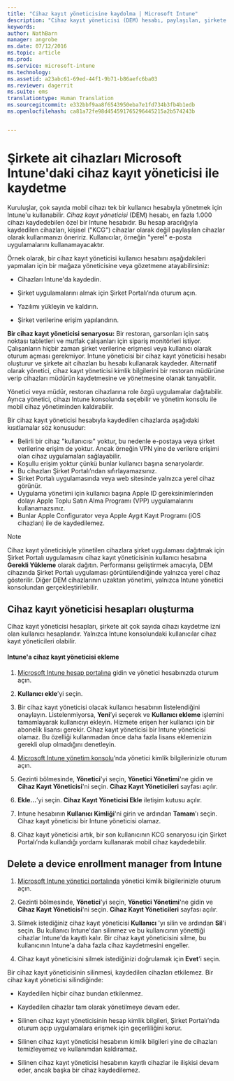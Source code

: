 ```yaml
---
title: "Cihaz kayıt yöneticisine kaydolma | Microsoft Intune"
description: "Cihaz kayıt yöneticisi (DEM) hesabı, paylaşılan, şirkete ait çok sayıda mobil cihazı tek bir kullanıcı hesabı ile yönetebilir."
keywords: 
author: NathBarn
manager: angrobe
ms.date: 07/12/2016
ms.topic: article
ms.prod: 
ms.service: microsoft-intune
ms.technology: 
ms.assetid: a23abc61-69ed-44f1-9b71-b86aefc6ba03
ms.reviewer: dagerrit
ms.suite: ems
translationtype: Human Translation
ms.sourcegitcommit: e332bbf9aa8f6543950eba7e1fd734b3fb4b1edb
ms.openlocfilehash: ca81a72fe98d454591765296445215a2b574243b


---
```



# Şirkete ait cihazları Microsoft Intune'daki cihaz kayıt yöneticisi ile kaydetme
Kuruluşlar, çok sayıda mobil cihazı tek bir kullanıcı hesabıyla yönetmek için Intune'u kullanabilir. *Cihaz kayıt yöneticisi* (DEM) hesabı, en fazla 1.000 cihazı kaydedebilen özel bir Intune hesabıdır. Bu hesap aracılığıyla kaydedilen cihazları, kişisel ("KCG") cihazlar olarak değil paylaşılan cihazlar olarak kullanmanızı öneririz. Kullanıcılar, örneğin "yerel" e-posta uygulamalarını kullanamayacaktır.

Örnek olarak, bir cihaz kayıt yöneticisi kullanıcı hesabını aşağıdakileri yapmaları için bir mağaza yöneticisine veya gözetmene atayabilirsiniz:

-   Cihazları Intune'da kaydedin.

-   Şirket uygulamalarını almak için Şirket Portalı’nda oturum açın.

-   Yazılımı yükleyin ve kaldırın.

-   Şirket verilerine erişim yapılandırın.


**Bir cihaz kayıt yöneticisi senaryosu:** Bir restoran, garsonları için satış noktası tabletleri ve mutfak çalışanları için sipariş monitörleri istiyor. Çalışanların hiçbir zaman şirket verilerine erişmesi veya kullanıcı olarak oturum açması gerekmiyor. Intune yöneticisi bir cihaz kayıt yöneticisi hesabı oluşturur ve şirkete ait cihazları bu hesabı kullanarak kaydeder. Alternatif olarak yönetici, cihaz kayıt yöneticisi kimlik bilgilerini bir restoran müdürüne verip cihazları müdürün kaydetmesine ve yönetmesine olanak tanıyabilir.

Yönetici veya müdür, restoran cihazlarına role özgü uygulamalar dağıtabilir. Ayrıca yönetici, cihazı Intune konsolunda seçebilir ve yönetim konsolu ile mobil cihaz yönetiminden kaldırabilir.

Bir cihaz kayıt yöneticisi hesabıyla kaydedilen cihazlarda aşağıdaki kısıtlamalar söz konusudur:
  - Belirli bir cihaz "kullanıcısı" yoktur, bu nedenle e-postaya veya şirket verilerine erişim de yoktur. Ancak örneğin VPN yine de verilere erişimi olan cihaz uygulamaları sağlayabilir.
  - Koşullu erişim yoktur çünkü bunlar kullanıcı başına senaryolardır.
  - Bu cihazları Şirket Portalı’ndan sıfırlayamazsınız.
  - Şirket Portalı uygulamasında veya web sitesinde yalnızca yerel cihaz görünür.
  - Uygulama yönetimi için kullanıcı başına Apple ID gereksinimlerinden dolayı Apple Toplu Satın Alma Programı (VPP) uygulamalarını kullanamazsınız.
  - Bunlar Apple Configurator veya Apple Aygıt Kayıt Programı (iOS cihazları) ile de kaydedilemez.

> [!NOTE]
> Cihaz kayıt yöneticisiyle yönetilen cihazlara şirket uygulaması dağıtmak için Şirket Portalı uygulamasını cihaz kayıt yöneticisinin kullanıcı hesabına **Gerekli Yükleme** olarak dağıtın.
> Performansı geliştirmek amacıyla, DEM cihazında Şirket Portalı uygulaması görüntülendiğinde yalnızca yerel cihaz gösterilir. Diğer DEM cihazlarının uzaktan yönetimi, yalnızca Intune yönetici konsolundan gerçekleştirilebilir.

## Cihaz kayıt yöneticisi hesapları oluşturma
Cihaz kayıt yöneticisi hesapları, şirkete ait çok sayıda cihazı kaydetme izni olan kullanıcı hesaplarıdır. Yalnızca Intune konsolundaki kullanıcılar cihaz kayıt yöneticileri olabilir.

#### Intune'a cihaz kayıt yöneticisi ekleme

1.  [Microsoft Intune hesap portalına](http://go.microsoft.com/fwlink/?LinkId=698854) gidin ve yönetici hesabınızda oturum açın.

2.  **Kullanıcı ekle**’yi seçin.

3.  Bir cihaz kayıt yöneticisi olacak kullanıcı hesabının listelendiğini onaylayın. Listelenmiyorsa, **Yeni**’yi seçerek ve **Kullanıcı ekleme** işlemini tamamlayarak kullanıcıyı ekleyin. Hizmete erişen her kullanıcı için bir abonelik lisansı gerekir. Cihaz kayıt yöneticisi bir Intune yöneticisi olamaz. Bu özelliği kullanmadan önce daha fazla lisans eklemenizin gerekli olup olmadığını denetleyin.

4.  [Microsoft Intune yönetim konsolu](http://manage.microsoft.com)’nda yönetici kimlik bilgilerinizle oturum açın.

5.  Gezinti bölmesinde, **Yönetici**'yi seçin, **Yönetici Yönetimi**'ne gidin ve **Cihaz Kayıt Yöneticisi**'ni seçin. **Cihaz Kayıt Yöneticileri** sayfası açılır.

6.  **Ekle...**’yi seçin.  **Cihaz Kayıt Yöneticisi Ekle** iletişim kutusu açılır.

7.  Intune hesabının **Kullanıcı Kimliği**'ni girin ve ardından **Tamam**'ı seçin. Cihaz kayıt yöneticisi bir Intune yöneticisi olamaz.

8.  Cihaz kayıt yöneticisi artık, bir son kullanıcının KCG senaryosu için Şirket Portalı’nda kullandığı yordamı kullanarak mobil cihaz kaydedebilir.

## Delete a device enrollment manager from Intune

1.  [Microsoft Intune yönetici portalında](http://manage.microsoft.com) yönetici kimlik bilgilerinizle oturum açın.

2.  Gezinti bölmesinde, **Yönetici**'yi seçin, **Yönetici Yönetimi**'ne gidin ve **Cihaz Kayıt Yöneticisi**'ni seçin. **Cihaz Kayıt Yöneticileri** sayfası açılır.

3.  Silmek istediğiniz cihaz kayıt yöneticisi **Kullanıcı** 'yı silin ve ardından **Sil**'i seçin. Bu kullanıcı Intune'dan silinmez ve bu kullanıcının yönettiği cihazlar Intune'da kayıtlı kalır. Bir cihaz kayıt yöneticisini silme, bu kullanıcının Intune'a daha fazla cihaz kaydetmesini engeller.

4.  Cihaz kayıt yöneticisini silmek istediğinizi doğrulamak için **Evet**’i seçin.

Bir cihaz kayıt yöneticisinin silinmesi, kaydedilen cihazları etkilemez. Bir cihaz kayıt yöneticisi silindiğinde:

-   Kaydedilen hiçbir cihaz bundan etkilenmez.

-   Kaydedilen cihazlar tam olarak yönetilmeye devam eder.

-   Silinen cihaz kayıt yöneticisinin hesap kimlik bilgileri, Şirket Portalı’nda oturum açıp uygulamalara erişmek için geçerliliğini korur.

-   Silinen cihaz kayıt yöneticisi hesabının kimlik bilgileri yine de cihazları temizleyemez ve kullanımdan kaldıramaz.

-   Silinen cihaz kayıt yöneticisi hesabının kayıtlı cihazlar ile ilişkisi devam eder, ancak başka bir cihaz kaydedilemez.



<!--HONumber=Sep16_HO1-->


